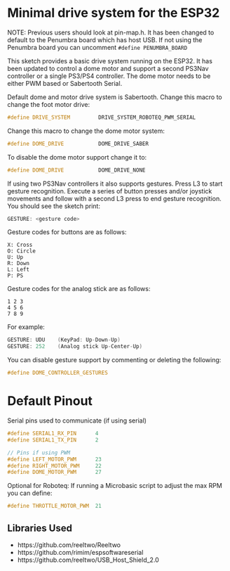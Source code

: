 # Minimal drive system for the ESP32 #

NOTE: Previous users should look at pin-map.h. It has been changed to default to the Penumbra board which has host USB.
If not using the Penumbra board you can uncomment ```#define PENUMBRA_BOARD```

This sketch provides a basic drive system running on the ESP32. It has been updated to control a dome motor and support a second PS3Nav controller or a single PS3/PS4 controller. The dome motor needs to be either PWM based or Sabertooth Serial.

Default dome and motor drive system is Sabertooth. Change this macro to change the foot motor drive:

```C++
#define DRIVE_SYSTEM         DRIVE_SYSTEM_ROBOTEQ_PWM_SERIAL
```

Change this macro to change the dome motor system:

```C++
#define DOME_DRIVE           DOME_DRIVE_SABER
```

To disable the dome motor support change it to:

```C++
#define DOME_DRIVE           DOME_DRIVE_NONE
```


If using two PS3Nav controllers it also supports gestures. Press L3 to start gesture recognition. Execute a series of button presses and/or joystick movements and follow with a second L3 press to end gesture recognition. You should see the sketch print:

```C++
GESTURE: <gesture code>
```

Gesture codes for buttons are as follows:

	X: Cross
	O: Circle
	U: Up
	R: Down
	L: Left
	P: PS

Gesture codes for the analog stick are as follows:

	1 2 3
	4 5 6
	7 8 9

For example:
```C++
GESTURE: UDU	(KeyPad: Up-Down-Up)
GESTURE: 252	(Analog stick Up-Center-Up)
```

You can disable gesture support by commenting or deleting the following:

```C++
#define DOME_CONTROLLER_GESTURES
```


# Default Pinout #

Serial pins used to communicate (if using serial)

```C++
#define SERIAL1_RX_PIN 	    4
#define SERIAL1_TX_PIN 	    2

// Pins if using PWM
#define LEFT_MOTOR_PWM      23
#define RIGHT_MOTOR_PWM     22
#define DOME_MOTOR_PWM      27
```

Optional for Roboteq:
If running a Microbasic script to adjust the max RPM you can define:

```C++
#define THROTTLE_MOTOR_PWM  21
```

## Libraries Used

<ul>
<li>https://github.com/reeltwo/Reeltwo</li>
<li>https://github.com/rimim/espsoftwareserial</li>
<li>https://github.com/reeltwo/USB_Host_Shield_2.0</li>
</ul>
